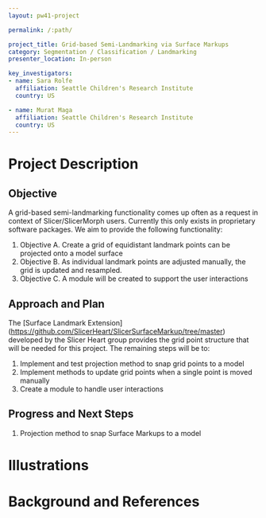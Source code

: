 ```yaml
---
layout: pw41-project

permalink: /:path/

project_title: Grid-based Semi-Landmarking via Surface Markups
category: Segmentation / Classification / Landmarking
presenter_location: In-person

key_investigators:
- name: Sara Rolfe
  affiliation: Seattle Children's Research Institute
  country: US

- name: Murat Maga
  affiliation: Seattle Children's Research Institute
  country: US
---
```


# Project Description

<!-- Add a short paragraph describing the project. -->

## Objective

A grid-based semi-landmarking functionality comes up often as a request in context of Slicer/SlicerMorph users. Currently this only exists in proprietary software packages. We aim to provide the following functionality:
1. Objective A. Create a grid of equidistant landmark points can be projected onto a model surface
2. Objective B. As individual landmark points are adjusted manually, the grid is updated and resampled. 
3. Objective C. A module will be created to support the user interactions

## Approach and Plan

The [Surface Landmark Extension] (https://github.com/SlicerHeart/SlicerSurfaceMarkup/tree/master) developed by the Slicer Heart group provides the grid point structure that will be needed for this project. The remaining steps will be to:
1. Implement and test projection method to snap grid points to a model
2. Implement methods to update grid points when a single point is moved manually
3. Create a module to handle user interactions

## Progress and Next Steps

<!-- Update this section as you make progress, describing of what you have ACTUALLY DONE.
     If there are specific steps that you could not complete then you can describe them here, too. -->

1. Projection method to snap Surface Markups to a model

# Illustrations

<!-- Add pictures and links to videos that demonstrate what has been accomplished.
![Initial grid projection](GridInitial.jpg)
-->

# Background and References

<!-- If you developed any software, include link to the source code repository.
     If possible, also add links to sample data, and to any relevant publications. -->
